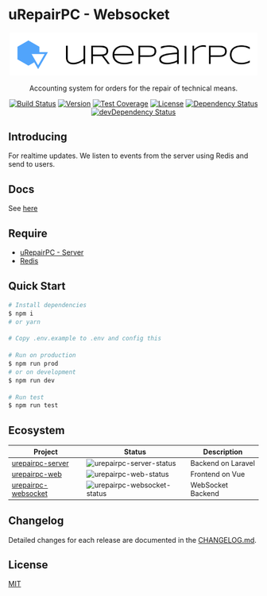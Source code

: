# uRepairPC - Websocket

<p align="center">
    <a href="https://github.com/uRepairPC">
        <img width="500" src="https://raw.githubusercontent.com/uRepairPC/docs/master/public/logo-left-icon.png" alt="uRepairPC">
    </a>
</p>
<p align="center">
    Accounting system for orders for the repair of technical means.
</p>

<p align="center">
    <a href="https://circleci.com/gh/uRepairPC/websocket"><img src="https://circleci.com/gh/uRepairPC/websocket.svg?style=shield" alt="Build Status"></a>
    <a href="https://github.com/uRepairPC/websocket" rel="nofollow"><img alt="Version" src="https://img.shields.io/github/package-json/v/urepairpc/websocket.svg"></a>
    <a href="https://codecov.io/gh/uRepairPC/websocket"><img src="https://codecov.io/gh/uRepairPC/websocket/branch/master/graph/badge.svg" alt="Test Coverage"></a>
    <a href="https://github.com/uRepairPC/websocket" rel="nofollow"><img alt="License" src="https://img.shields.io/github/license/urepairpc/websocket.svg"></a>
    <a href="https://david-dm.org/uRepairPC/websocket" rel="nofollow"><img src="https://david-dm.org/uRepairPC/websocket.svg" alt="Dependency Status"></a>
    <a href="https://david-dm.org/uRepairPC/websocket?type=dev" rel="nofollow"><img src="https://david-dm.org/uRepairPC/websocket/dev-status.svg" alt="devDependency Status"></a>
</p>

## Introducing
For realtime updates. We listen to events from the server using Redis and send to users.

## Docs
See [here](https://urepairpc.github.io/docs/)

## Require
- [uRepairPC - Server](https://github.com/uRepairPC/server)
- [Redis](https://redis.io/)

## Quick Start
```bash
# Install dependencies
$ npm i
# or yarn

# Copy .env.example to .env and config this

# Run on production
$ npm run prod
# or on development
$ npm run dev

# Run test
$ npm run test
```

## Ecosystem
| Project | Status | Description |
|---------|--------|-------------|
| [urepairpc-server]    | ![urepairpc-server-status] | Backend on Laravel |
| [urepairpc-web]       | ![urepairpc-web-status] | Frontend on Vue |
| [urepairpc-websocket] | ![urepairpc-websocket-status] | WebSocket Backend |

[urepairpc-server]: https://github.com/uRepairPC/server
[urepairpc-server-status]: https://img.shields.io/github/tag/urepairpc/server.svg

[urepairpc-web]: https://github.com/uRepairPC/web
[urepairpc-web-status]: https://img.shields.io/github/package-json/v/urepairpc/web.svg

[urepairpc-websocket]: https://github.com/uRepairPC/websocket
[urepairpc-websocket-status]: https://img.shields.io/github/package-json/v/urepairpc/websocket.svg

## Changelog
Detailed changes for each release are documented in the [CHANGELOG.md](https://github.com/uRepairPC/websocket/blob/master/CHANGELOG.md).

## License
[MIT](https://opensource.org/licenses/MIT)
